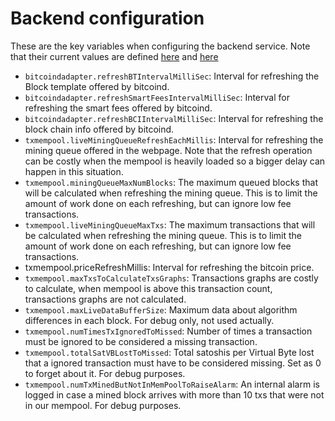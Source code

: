 # Backend configuration

These are the key variables when configuring the backend service. Note that their current values are defined [here](https://github.com/mempoolexplorer/mempoolexplorer/blob/main/devops/mempoolExplorerBack1Dev.yml) and [here](https://github.com/mempoolexplorer/mempoolexplorer/blob/main/devops/mempoolExplorerBack1Prod.yml)

- `bitcoindadapter.refreshBTIntervalMilliSec`: Interval for refreshing the Block template offered by bitcoind.
- `bitcoindadapter.refreshSmartFeesIntervalMilliSec`: Interval for refreshing the smart fees offered by bitcoind.
- `bitcoindadapter.refreshBCIIntervalMilliSec`: Interval for refreshing the block chain info offered by bitcoind.
- `txmempool.liveMiningQueueRefreshEachMillis`: Interval for refreshing the mining queue offered in the webpage. Note that the refresh operation can be costly when the mempool is heavily loaded so a bigger delay can happen in this situation.
- `txmempool.miningQueueMaxNumBlocks`: The maximum queued blocks that will be calculated when refreshing the mining queue. This is to limit the amount of work done on each refreshing, but can ignore low fee transactions.
- `txmempool.liveMiningQueueMaxTxs`: The maximum transactions that will be calculated when refreshing the mining queue. This is to limit the amount of work done on each refreshing, but can ignore low fee transactions.
- txmempool.priceRefreshMillis: Interval for refreshing the bitcoin price.
- `txmempool.maxTxsToCalculateTxsGraphs`: Transactions graphs are costly to calculate, when mempool is above this transaction count, transactions graphs are not calculated.
- `txmempool.maxLiveDataBufferSize`: Maximum data about algorithm differences in each block. For debug only, not used actually.
- `txmempool.numTimesTxIgnoredToMissed`: Number of times a transaction must be ignored to be considered a missing transaction.
- `txmempool.totalSatVBLostToMissed`: Total satoshis per Virtual Byte lost that a ignored transaction must have to be considered missing. Set as 0 to forget about it. For debug purposes.
- `txmempool.numTxMinedButNotInMemPoolToRaiseAlarm`: An internal alarm is logged in case a mined block arrives with more than 10 txs that were not in our mempool. For debug purposes.
